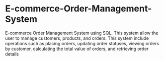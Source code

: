 # E-commerce-Order-Management-System
E-commerce Order Management System using SQL. This system allow the user to manage customers, products, and orders. This system include operations such as placing orders, updating order statuses, viewing orders by customer, calculating the total value of orders, and retrieving order details
